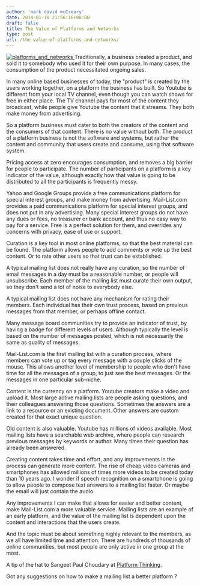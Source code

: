 ```yaml
---
author: 'mark david mcCreary'
date: 2014-01-10 21:56:16+00:00
draft: false
title: The Value of Platforms and Networks
type: post
url: /the-value-of-platforms-and-networks/
---
```


[![platforms_and_networks](/uploads/2014/01/platforms_and_networks.jpeg)
](/uploads/2014/01/platforms_and_networks.jpeg)Traditionally, a business created a product, and sold it to somebody who used it for their own purpose. In many cases, the consumption of the product necessitated ongoing sales.

In many online based businesses of today, the "product" is created by the users working together, on a platform the business has built. So Youtube is different from your local TV channel, even though you can watch shows for free in either place. The TV channel pays for most of the content they broadcast, while people give Youtube the content that it streams. They both make money from advertising.

So a platform business must cater to both the creators of the content and the consumers of that content. There is no value without both. The product of a platform business is not the software and systems, but rather the content and community that users create and consume, using that software system.

Pricing access at zero encourages consumption, and removes a big barrier for people to participate. The number of participants on a platform is a key indicator of the value, although exactly how that value is going to be distributed to all the participants is frequently messy.

Yahoo and Google Groups provide a free communications platform for special interest groups, and make money from advertising. Mail-List.com provides a paid communications platform for special interest groups, and does not put in any advertising. Many special interest groups do not have any dues or fees, no treasurer or bank account, and thus no easy way to pay for a service. Free is a perfect solution for them, and overrides any concerns with privacy, ease of use or support.

Curation is a key tool in most online platforms, so that the best material can be found. The platform allows people to add comments or vote up the best content. Or to rate other users so that trust can be established.

A typical mailing list does not really have any curation, so the number of email messages in a day must be a reasonable number, or people will unsubscribe. Each member of the mailing list must curate their own output, so they don't send a lot of noise to everybody else.

A typical mailing list does not have any mechanism for rating their members. Each individual has their own trust process, based on previous messages from that member, or perhaps offline contact.

Many message board communities try to provide an indicator of trust, by having a badge for different levels of users. Although typically the level is based on the number of messages posted, which is not necessarily the same as quality of messages.

Mail-List.com is the first mailing list with a curation process, where members can vote up or tag every message with a couple clicks of the mouse. This allows another level of membership to people who don't have time for all the messages of a group, to just see the best messages. Or the messages in one particular sub-niche.

Content is the currency on a platform. Youtube creators make a video and upload it. Most large active mailing lists are people asking questions, and their colleagues answering those questions. Sometimes the answers are a link to a resource or an existing document. Other answers are custom created for that exact unique question.

Old content is also valuable. Youtube has millions of videos available. Most mailing lists have a searchable web archive, where people can research previous messages by keywords or author. Many times their question has already been answered.

Creating content takes time and effort, and any improvements in the process can generate more content. The rise of cheap video cameras and smartphones has allowed millions of times more videos to be created today than 10 years ago. I wonder if speech recognition on a smartphone is going to allow people to compose text answers to a mailing list faster. Or maybe the email will just contain the audio.

Any improvements I can make that allows for easier and better content, make Mail-List.com a more valuable service. Mailing lists are an example of an early platform, and the value of the mailing list is dependent upon the content and interactions that the users create.

And the topic must be about something highly relevant to the members, as we all have limited time and attention. There are hundreds of thousands of online communities, but most people are only active in one group at the most.

A tip of the hat to Sangeet Paul Choudary at [Platform Thinking](http://platformed.info).

Got any suggestions on how to make a mailing list a better platform ?

